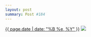```yaml
---
layout: post
summary: Post #184
---
```


<p>
  <time><a href="/184">{{ page.date | date: "%B %e, %Y" }}</a></time>
  <a href="/184"><img src="{{ site.assets_url }}/184-640.jpg" srcset="{{ site.assets_url }}/184-1280.jpg 1280w, {{ site.assets_url }}/184-960.jpg 960w, {{ site.assets_url }}/184-640.jpg 640w, {{ site.assets_url }}/184-320.jpg 320w" sizes="(min-width: 700px) 50vw, calc(100vw - 2rem)" /></a>
</p>
